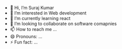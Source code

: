 - 👋 Hi, I’m Suraj Kumar
- 👀 I’m interested in Web development
- 🌱 I’m currently learning react
- 💞️ I’m looking to collaborate on software comapnies
- 📫 How to reach me ...
- 😄 Pronouns: ...
- ⚡ Fun fact: ...

<!---
Surraj007/Surraj007 is a ✨ special ✨ repository because its `README.md` (this file) appears on your GitHub profile.
You can click the Preview link to take a look at your changes.
--->
